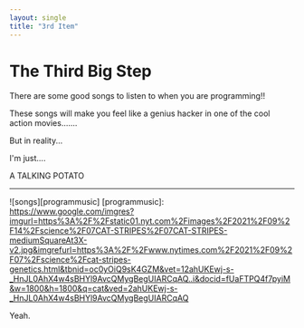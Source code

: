 ```yaml
---
layout: single
title: "3rd Item"
---
```


# The Third Big Step

There are some good songs to listen to when you are programming!!  

These songs will make you feel like a genius hacker in one of the cool action movies.......  

But in reality...  

I'm just....  

A TALKING POTATO  

---

![songs][programmusic]
[programmusic]:  
https://www.google.com/imgres?imgurl=https%3A%2F%2Fstatic01.nyt.com%2Fimages%2F2021%2F09%2F14%2Fscience%2F07CAT-STRIPES%2F07CAT-STRIPES-mediumSquareAt3X-v2.jpg&imgrefurl=https%3A%2F%2Fwww.nytimes.com%2F2021%2F09%2F07%2Fscience%2Fcat-stripes-genetics.html&tbnid=oc0yOiQ9sK4GZM&vet=12ahUKEwj-s-_HnJL0AhX4w4sBHYl9AvcQMygBegUIARCqAQ..i&docid=fUaFTPQ4f7pyiM&w=1800&h=1800&q=cat&ved=2ahUKEwj-s-_HnJL0AhX4w4sBHYl9AvcQMygBegUIARCqAQ  

Yeah.
